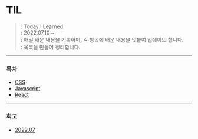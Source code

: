 # TIL
> : Today I Learned <br />
> : 2022.07.10 ~<br />
> : 매일 배운 내용을 기록하며, 각 항목에 배운 내용을 덧붙여 업데이트 합니다.<br />
> : 목록을 만들어 정리합니다.<br />

-----

### 목차
- [CSS](https://github.com/rudans987/TIL/tree/main/CSS)
- [Javascript](https://github.com/rudans987/TIL/tree/main/javascript)
- [React]()

-----

### 회고
- [2022.07](https://github.com/rudans987/TIL/tree/main/%ED%9A%8C%EA%B3%A0)